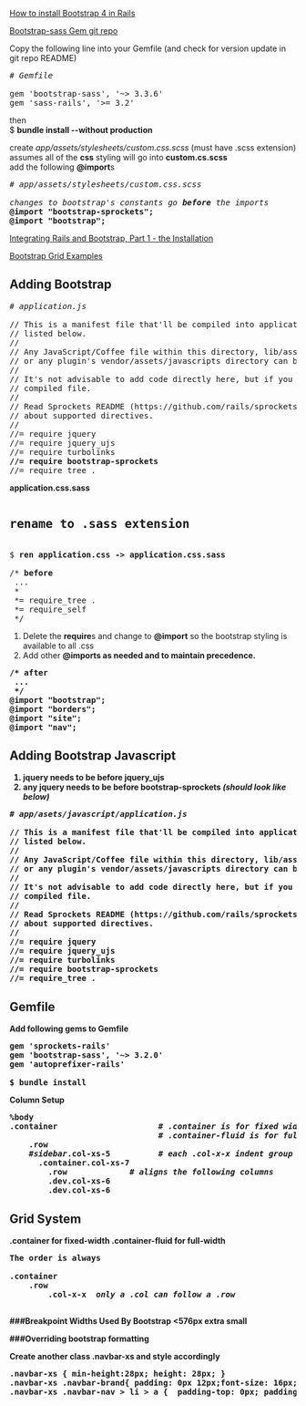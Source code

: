 [How to install Bootstrap 4 in Rails](http://mixandgo.com/blog/how-to-install-bootstrap-4-in-rails)

[Bootstrap-sass Gem git repo](https://github.com/twbs/bootstrap-sass)

Copy the following line into your Gemfile (and check for version update in git repo README)
<pre>
<em># Gemfile</em>

gem 'bootstrap-sass', '~> 3.3.6'  
gem 'sass-rails', '>= 3.2'
</pre>

then  
$ <b>bundle install --without production</b>

create <em>app/assets/stylesheets/custom.css.scss</em> (must have .scss extension)   
assumes all of the <b>css</b> styling will go into <b>custom.cs.scss</b>   
add the following <b>@import</b>s  
<pre>
<em># app/assets/stylesheets/custom.css.scss</em>

<em>changes to bootstrap's constants go <b>before</b> the imports</em>
<b>@import "bootstrap-sprockets";</b>
<b>@import "bootstrap";</b>
</pre>



[Integrating Rails and Bootstrap, Part 1 - the Installation](https://launchschool.com/blog/integrating-rails-and-bootstrap-part-1)

[Bootstrap Grid Examples](http://getbootstrap.com/examples/grid/)

<h2>Adding Bootstrap</h2>


<pre>
<em># application.js</em>

// This is a manifest file that'll be compiled into application.js, which will include all the files
// listed below.
//
// Any JavaScript/Coffee file within this directory, lib/assets/javascripts, vendor/assets/javascripts,
// or any plugin's vendor/assets/javascripts directory can be referenced here using a relative path.
//
// It's not advisable to add code directly here, but if you do, it'll appear at the bottom of the
// compiled file.
//
// Read Sprockets README (https://github.com/rails/sprockets#sprockets-directives) for details
// about supported directives.
//
//= require jquery
//= require jquery_ujs
//= require turbolinks
<b>//= require bootstrap-sprockets</b>
//= require_tree .
</pre>

<b>application.css.sass</b>
<pre>
<h2>rename to .sass extension</h2>
$ <b>ren application.css -> application.css.sass</b>

/* <b>before</b>
 ...
 *
 *= require_tree .
 *= require_self
 */
</pre>

1) Delete the <b>require</b>s and change to <b>@import</b> so the bootstrap styling is available to all .css   
2) Add other <b>@import<b>s as needed and to maintain precedence.
<pre>
/* after
 ...
 */
<b>@import "bootstrap";
@import "borders";
@import "site";
@import "nav";</b>
</pre>

<h2>Adding Bootstrap Javascript</h2>

1) <b>jquery</b> needs to be before <b>jquery_ujs</b>   
2) any jquery needs to be before <b>bootstrap-sprockets</b>
<em>(should look like below)</em>
<pre>
<em># app/asets/javascript/application.js</em>

// This is a manifest file that'll be compiled into application.js, which will include all the files
// listed below.
//
// Any JavaScript/Coffee file within this directory, lib/assets/javascripts, vendor/assets/javascripts,
// or any plugin's vendor/assets/javascripts directory can be referenced here using a relative path.
//
// It's not advisable to add code directly here, but if you do, it'll appear at the bottom of the
// compiled file.
//
// Read Sprockets README (https://github.com/rails/sprockets#sprockets-directives) for details
// about supported directives.
//
<b>//= require jquery
//= require jquery_ujs
//= require turbolinks
//= require bootstrap-sprockets
//= require_tree .</b>
</pre>

<h2>Gemfile</h2>

Add following gems to Gemfile
<pre>
gem 'sprockets-rails'  
gem 'bootstrap-sass', '~> 3.2.0'  
gem 'autoprefixer-rails' 

$ <b>bundle install</b>
</pre>


<b>Column Setup</b>
<pre>
<b>%body</b>
<b>.container</b>                     <em># <b>.container</b> is for fixed width</em>
                               <em># <b>.container-fluid</b> is for full with</em>
    <b>.row</b>
    <em>#sidebar</em><b>.col-xs-5</b>          <em># each .col-x-x indent group must add to 12</em>
      <b>.container.col-xs-7</b>
        <b>.row</b>             <em># aligns the following columns</em>
        <b>.dev.col-xs-6</b>   
        <b>.dev.col-xs-6</b>
</pre>

<h2>Grid System</h2>
<b>.container</b> for fixed-width  
<b>.container-fluid</b> for full-width

<pre>
The order is <b>always</b>

<b>.container</b>
    <b>.row</b>
        <b>.col-x-x</b>  <em>only a .col can follow a .row</em>
        
</pre>

###Breakpoint Widths Used By Bootstrap
&lt;576px <b>extra small</b>  


###Overriding bootstrap formatting

Create another class <b>.navbar-xs</b> and style accordingly
<pre>
.navbar-xs { min-height:28px; height: 28px; }
.navbar-xs .navbar-brand{ padding: 0px 12px;font-size: 16px;line-height: 28px; }
.navbar-xs .navbar-nav > li > a {  padding-top: 0px; padding-bottom: 0px; line-height: 28px; }
</pre>
